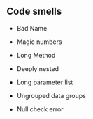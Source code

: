 ## Code smells

- Bad Name

- Magic numbers

- Long Method

- Deeply nested

- Long parameter list

- Ungrouped data groups

- Null check error
